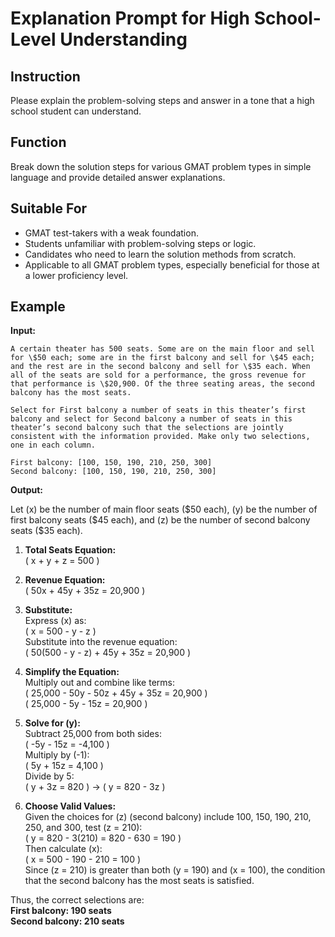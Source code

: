 # Explanation Prompt for High School-Level Understanding

## Instruction
Please explain the problem-solving steps and answer in a tone that a high school student can understand.

## Function
Break down the solution steps for various GMAT problem types in simple language and provide detailed answer explanations.

## Suitable For
- GMAT test-takers with a weak foundation.
- Students unfamiliar with problem-solving steps or logic.
- Candidates who need to learn the solution methods from scratch.
- Applicable to all GMAT problem types, especially beneficial for those at a lower proficiency level.

## Example
**Input:**  

```
A certain theater has 500 seats. Some are on the main floor and sell for \$50 each; some are in the first balcony and sell for \$45 each; and the rest are in the second balcony and sell for \$35 each. When all of the seats are sold for a performance, the gross revenue for that performance is \$20,900. Of the three seating areas, the second balcony has the most seats.

Select for First balcony a number of seats in this theater’s first balcony and select for Second balcony a number of seats in this theater’s second balcony such that the selections are jointly consistent with the information provided. Make only two selections, one in each column.

First balcony: [100, 150, 190, 210, 250, 300]  
Second balcony: [100, 150, 190, 210, 250, 300]   
```

**Output:**  

Let \(x\) be the number of main floor seats (\$50 each), \(y\) be the number of first balcony seats (\$45 each), and \(z\) be the number of second balcony seats (\$35 each).

1. **Total Seats Equation:**  
   \( x + y + z = 500 \)

2. **Revenue Equation:**  
   \( 50x + 45y + 35z = 20,900 \)

3. **Substitute:**  
   Express \(x\) as:  
   \( x = 500 - y - z \)  
   Substitute into the revenue equation:  
   \( 50(500 - y - z) + 45y + 35z = 20,900 \)

4. **Simplify the Equation:**  
   Multiply out and combine like terms:  
   \( 25,000 - 50y - 50z + 45y + 35z = 20,900 \)  
   \( 25,000 - 5y - 15z = 20,900 \)

5. **Solve for \(y\):**  
   Subtract 25,000 from both sides:  
   \( -5y - 15z = -4,100 \)  
   Multiply by \(-1\):  
   \( 5y + 15z = 4,100 \)  
   Divide by 5:  
   \( y + 3z = 820 \) ->  \( y = 820 - 3z \)

7. **Choose Valid Values:**  
   Given the choices for \(z\) (second balcony) include 100, 150, 190, 210, 250, and 300, test \(z = 210\):  
   \( y = 820 - 3(210) = 820 - 630 = 190 \)  
   Then calculate \(x\):  
   \( x = 500 - 190 - 210 = 100 \)  
   Since \(z = 210\) is greater than both \(y = 190\) and \(x = 100\), the condition that the second balcony has the most seats is satisfied.

Thus, the correct selections are:  
**First balcony: 190 seats**  
**Second balcony: 210 seats**


